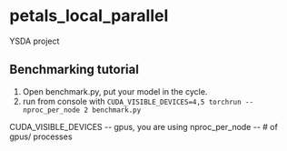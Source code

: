 # petals_local_parallel
YSDA project


## Benchmarking tutorial

1. Open benchmark.py, put your model in the cycle. 
2. run from console with ```CUDA_VISIBLE_DEVICES=4,5 torchrun --nproc_per_node 2 benchmark.py```

CUDA_VISIBLE_DEVICES -- gpus, you are using
nproc_per_node       -- # of gpus/ processes
